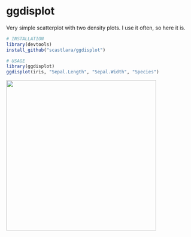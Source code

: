# ggdisplot

Very simple scatterplot with two density plots. I use it often, so here it is.

```r
# INSTALLATION
library(devtools)
install_github("scastlara/ggdisplot")

# USAGE
library(ggdisplot)
ggdisplot(iris, "Sepal.Length", "Sepal.Width", "Species")
```

<img width="400px" src="https://rawgit.com/scastlara/ggdisplot/master/ggdisplot.png">
